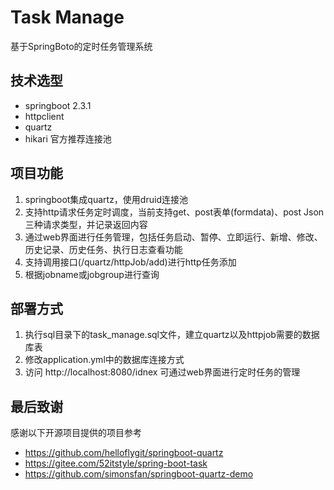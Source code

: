 # Task Manage

基于SpringBoto的定时任务管理系统

## 技术选型
- springboot 2.3.1
- httpclient 
- quartz 
- hikari 官方推荐连接池

## 项目功能
1. springboot集成quartz，使用druid连接池 
2. 支持http请求任务定时调度，当前支持get、post表单(formdata)、post Json三种请求类型，并记录返回内容
3. 通过web界面进行任务管理，包括任务启动、暂停、立即运行、新增、修改、历史记录、历史任务、执行日志查看功能
4. 支持调用接口(/quartz/httpJob/add)进行http任务添加  
5. 根据jobname或jobgroup进行查询

## 部署方式
1. 执行sql目录下的task_manage.sql文件，建立quartz以及httpjob需要的数据库表  
2. 修改application.yml中的数据库连接方式
3. 访问 http://localhost:8080/idnex 可通过web界面进行定时任务的管理

## 最后致谢
感谢以下开源项目提供的项目参考
- https://github.com/helloflygit/springboot-quartz
- https://gitee.com/52itstyle/spring-boot-task
- https://github.com/simonsfan/springboot-quartz-demo

